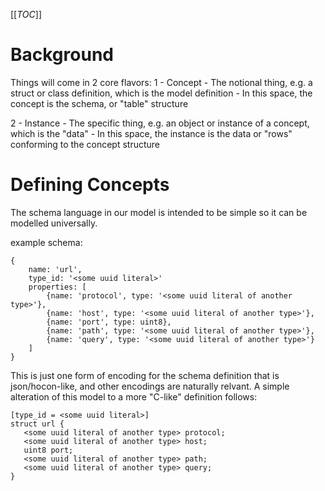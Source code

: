 [[_TOC_]]

# Background

Things will come in 2 core flavors:
1 - Concept
    - The notional thing, e.g. a struct or class definition, which is the model definition
    - In this space, the concept is the schema, or "table" structure

2 - Instance
    - The specific thing, e.g. an object or instance of a concept, which is the "data"
    - In this space, the instance is the data or "rows" conforming to the concept structure


# Defining Concepts

The schema language in our model is intended to be simple so it can be modelled universally.

example schema:

```
{
    name: 'url',
    type_id: '<some uuid literal>'
    properties: [
        {name: 'protocol', type: '<some uuid literal of another type>'},
        {name: 'host', type: '<some uuid literal of another type>'},
        {name: 'port', type: uint8},
        {name: 'path', type: '<some uuid literal of another type>'},
        {name: 'query', type: '<some uuid literal of another type>'}
    ]
}
```

This is just one form of encoding for the schema definition that is json/hocon-like, and other encodings are naturally relvant.
A simple alteration of this model to a more "C-like" definition follows:

```
[type_id = <some uuid literal>]
struct url {
   <some uuid literal of another type> protocol;
   <some uuid literal of another type> host;
   uint8 port;
   <some uuid literal of another type> path;
   <some uuid literal of another type> query;
}
```
